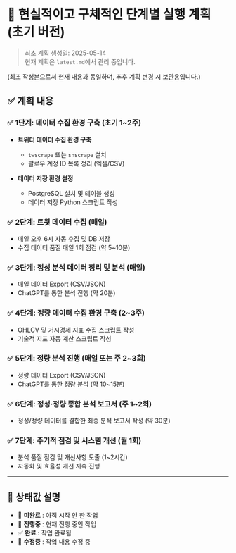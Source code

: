 # 📌 현실적이고 구체적인 단계별 실행 계획 (초기 버전)

> 최초 계획 생성일: 2025-05-14  
> 현재 계획은 `latest.md`에서 관리 중입니다.

(최초 작성본으로서 현재 내용과 동일하며, 추후 계획 변경 시 보관용입니다.)

## ✅ 계획 내용

### ✅ 1단계: 데이터 수집 환경 구축 (초기 1~2주)

- **트위터 데이터 수집 환경 구축**
  - `twscrape` 또는 `snscrape` 설치
  - 팔로우 계정 ID 목록 정리 (엑셀/CSV)

- **데이터 저장 환경 설정**
  - PostgreSQL 설치 및 테이블 생성
  - 데이터 저장 Python 스크립트 작성

### ✅ 2단계: 트윗 데이터 수집 (매일)

- 매일 오후 6시 자동 수집 및 DB 저장
- 수집 데이터 품질 매일 1회 점검 (약 5~10분)

### ✅ 3단계: 정성 분석 데이터 정리 및 분석 (매일)

- 매일 데이터 Export (CSV/JSON)
- ChatGPT를 통한 분석 진행 (약 20분)

### ✅ 4단계: 정량 데이터 수집 환경 구축 (2~3주)

- OHLCV 및 거시경제 지표 수집 스크립트 작성
- 기술적 지표 자동 계산 스크립트 작성

### ✅ 5단계: 정량 분석 진행 (매일 또는 주 2~3회)

- 정량 데이터 Export (CSV/JSON)
- ChatGPT를 통한 정량 분석 (약 10~15분)

### ✅ 6단계: 정성·정량 종합 분석 보고서 (주 1~2회)

- 정성/정량 데이터를 결합한 최종 분석 보고서 작성 (약 30분)

### ✅ 7단계: 주기적 점검 및 시스템 개선 (월 1회)

- 분석 품질 점검 및 개선사항 도출 (1~2시간)
- 자동화 및 효율성 개선 지속 진행

---

## 🔖 상태값 설명

- 🔲 **미완료** : 아직 시작 안 한 작업
- 🔶 **진행중** : 현재 진행 중인 작업
- ✅ **완료** : 작업 완료됨
- 🔵 **수정중** : 작업 내용 수정 중
